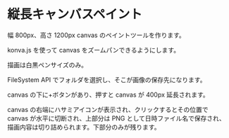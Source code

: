 # 縦長キャンバスペイント

幅 800px、高さ 1200px canvas のペイントツールを作ります。

konva.js を使って canvas をズームパンできるようにします。

描画は白黒ペンサイズのみ。

FileSystem API でフォルダを選択し、そこが画像の保存先になります。

canvas の下に+ボタンがあり、押すと canvas が 400px 延長されます。

canvas の右端にハサミアイコンが表示され、クリックするとその位置で canvas が水平に切断され、上部分は PNG として日時ファイル名で保存され、描画内容は切り詰められます。下部分のみが残ります。
